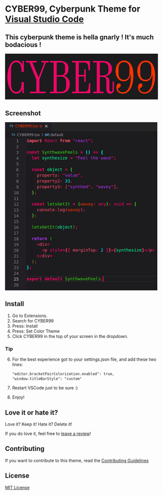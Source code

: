 # CYBER99, Cyberpunk Theme for [Visual Studio Code](http://code.visualstudio.com)

## This cyberpunk theme is hella gnarly ! It's much bodacious !

![CYBER99](icons/cyber99.png)

## Screenshot

![Screenshot](icons/ScreenshotCYBER99.png)

## Install

1. Go to Extensions.
2. Search for CYBER99
3. Press: Install
4. Press: Set Color Theme
5. Click CYBER99 in the top of your screen in the dropdown.

### Tip

6.  For the best experience got to your settings.json file, and add these two lines:

        "editor.bracketPairColorization.enabled": true,
        "window.titleBarStyle": "custom"

7.  Restart VSCode just to be sure :)
8.  Enjoy!

## Love it or hate it?

Love it? Keep it! Hate it? Delete it!

If you do love it, feel free to [leave a review](https://marketplace.visualstudio.com/items?itemName=LetsWebDevelop.cyber99&ssr=false#review-details)!

## Contributing

If you want to contribute to this theme, read the [Contributing Guidelines](https://github.com/LetsWebDevelop/Cyber99/tree/master/.github)

## License

[MIT License](https://github.com/LetsWebDevelop/Cyber99/blob/master/LICENSE.txt)

